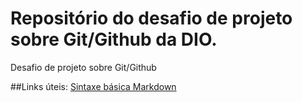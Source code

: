 # Repositório do desafio de projeto sobre Git/Github da DIO.
Desafio de projeto sobre Git/Github

##Links úteis:
[Sintaxe básica Markdown](https://markdown.net.br/sintaxe-basica/)
